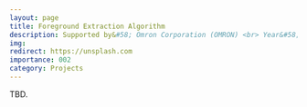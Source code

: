 ```yaml
---
layout: page
title: Foreground Extraction Algorithm
description: Supported by&#58; Omron Corporation (OMRON) <br> Year&#58; 2023 <br> Role&#58; PI
img:
redirect: https://unsplash.com
importance: 002
category: Projects
---
```


TBD.
